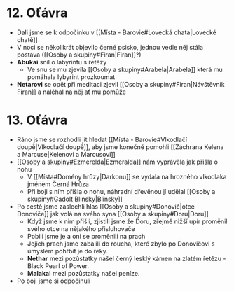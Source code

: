 # 12. Oťávra
- Dali jsme se k odpočinku v [[Místa - Barovie#Lovecká chata|Lovecké chatě]]
- V noci se několikrát objevilo černé psisko, jednou vedle něj stála postava ([[Osoby a skupiny#Firan|Firan]]?)
- **Abukai** snil o labyrintu s řetězy
	- Ve snu se mu zjevila [[Osoby a skupiny#Arabela|Arabela]] která mu pomáhala lybyrint prozkoumat
- **Netarovi** se opět při meditaci zjevil [[Osoby a skupiny#Firan|Návštěvník Firan]] a naléhal na něj ať mu pomůže
# 13. Oťávra
- Ráno jsme se rozhodli jít hledat [[Místa - Barovie#Vlkodlačí doupě|Vlkodlačí doupě]], aby jsme konečně pomohli [[Záchrana Kelena a Marcuse|Kelenovi a Marcusovi]]
- [[Osoby a skupiny#Ezmerelda|Ezmeralda]] nám vyprávěla jak přišla o nohu
	- V [[Místa#Domény hrůzy|Darkonu]] se vydala na hrozného vlkodlaka jménem Černá Hrůza
	- Při boji s ním přišla o nohu, náhradní dřevěnou jí udělal [[Osoby a skupiny#Gadolt Blinsky|Blinsky]]
- Po cestě jsme zaslechli hlas [[Osoby a skupiny#Donovič|otce Donoviče]] jak volá na svého syna [[Osoby a skupiny#Doru|Doru]]
	- Když jsme k nim přišli, zjistili jsme že Doru, zřejmě nižší upír proměnil svého otce na nějakého přisluhovače
	- Pobili jsme je a oni se proměnili na prach
	- Jejich prach jsme zabalili do roucha, které zbylo po Donovičovi s úmyslem pohřbít je do řeky.
	- **Nethar** mezi pozůstatky našel černý lesklý kámen na zlatém řetězu - Black Pearl of Power.
	- **Malakai** mezi pozůstatky našel peníze.
- Po boji jsme si odpočinuli